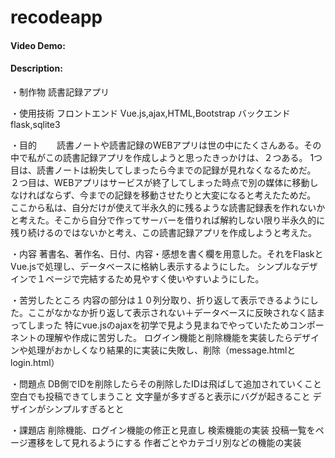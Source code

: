 # recodeapp
#### Video Demo:  [<URL HERE>](https://youtu.be/RJJ2jl4RQlQ)
#### Description:
・制作物
読書記録アプリ

・使用技術
 フロントエンド
   Vue.js,ajax,HTML,Bootstrap
 バックエンド
    flask,sqlite3

・目的
　　読書ノートや読書記録のWEBアプリは世の中にたくさんある。その中で私がこの読書記録アプリを作成しようと思ったきっかけは、２つある。
1つ目は、読書ノートは紛失してしまったら今までの記録が見れなくなるためだ。
２つ目は、WEBアプリはサービスが終了してしまった時点で別の媒体に移動しなければならず、今までの記録を移動させたりと大変になると考えたためだ。
ここから私は、自分だけが使えて半永久的に残るような読書記録表を作れないかと考えた。そこから自分で作ってサーバーを借りれば解約しない限り半永久的に残り続けるのではないかと考え、この読書記録アプリを作成しようと考えた。

・内容
 著書名、著作名、日付、内容・感想を書く欄を用意した。それをFlaskとVue.jsで処理し、データベースに格納し表示するようにした。
 シンプルなデザインで１ページで完結するため見やすく使いやすいようにした。
  
・苦労したところ
  内容の部分は１０列分取り、折り返して表示できるようにした。ここがなかなか折り返して表示されない＋データベースに反映されなく詰まってしまった
  特にvue.jsのajaxを初学で見よう見まねでやっていたためコンポーネントの理解や作成に苦労した。
  ログイン機能と削除機能を実装したらデザインや処理がおかしくなり結果的に実装に失敗し、削除（message.htmlとlogin.html）

・問題点
   DB側でIDを削除したらその削除したIDは飛ばして追加されていくこと
   空白でも投稿できてしまうこと
  文字量が多すぎると表示にバグが起きること
  デザインがシンプルすぎるとと
  
・課題店
   削除機能、ログイン機能の修正と見直し
  検索機能の実装
  投稿一覧をページ遷移をして見れるようにする
  作者ごとやカテゴリ別などの機能の実装
